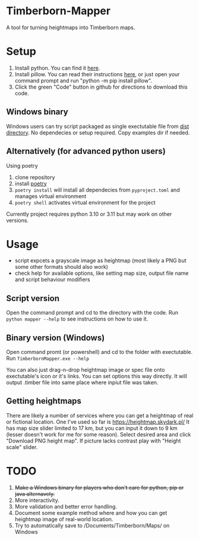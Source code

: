 # Timberborn-Mapper
A tool for turning heightmaps into Timberborn maps.

# Setup
1. Install python. You can find it [here](https://www.python.org/downloads/).
2. Install pillow. You can read their instructions [here](https://pillow.readthedocs.io/en/stable/installation.html), or just open your command prompt and run "python -m pip install pillow".
3. Click the green "Code" button in github for directions to download this code.

## Windows binary
Windows users can try script packaged as single exectutable file from [dist directory](dist/).
No dependecies or setup required.
Copy examples dir if needed.

## Alternatively (for advanced python users)
Using poetry

1. clone repository
2. install [poetry](https://python-poetry.org/docs/)
3. `poetry install` will install all dependecies from `pyproject.toml` and manages virtual environment
4. `poetry shell` activates virtual environment for the project

Currently project requires python 3.10 or 3.11 but may work on other versions.

# Usage

- script expcets a grayscale image as heightmap (most likely a PNG but some other formats should also work)
- check help for available options, like setting map size, output file name and script behaviour modifiers

## Script version
Open the command prompt and cd to the directory with the code. Run `python mapper --help` to see instructions on how to use it.

## Binary version (Windows)
Open command promt (or powershell) and cd to the folder with exectutable. Run `TimberbornMapper.exe --help`

You can also just drag-n-drop heightmap image or spec file onto exectutable's icon or it's links. You can set options this way directly. It will output .timber file into same place where inpiut file was taken.

## Getting heightmaps

There are likely a number of services where you can get a heightmap of real or fictional location.
One I've used so far is https://heightmap.skydark.pl/
It has map size slider limited to 17 km, but you can input it down to 9 km (lesser doesn't work for me for some reason).
Select desired area and click "Download PNG height map".
If picture lacks contrast play with "Height scale" slider.

# TODO

1. ~~Make a Windows binary for players who don't care for python, pip or java alternavely.~~
2. More interactivity.
3. More validation and better error handling.
4. Document some example method where and how you can get heightmap image of real-world location.
5. Try to automatically save to <User>/Documents/Timberborn/Maps/ on Windows
